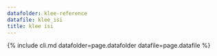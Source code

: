 ```yaml
---
datafolder: klee-reference
datafile: klee_isi
title: klee isi
---
```

{% include cli.md datafolder=page.datafolder datafile=page.datafile %}
